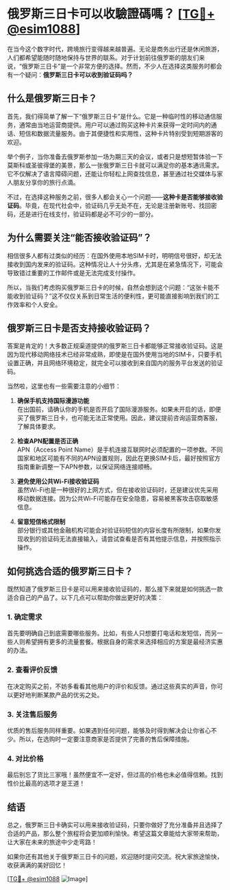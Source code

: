 # 俄罗斯三日卡可以收驗證碼嗎？ [[TG💪+ @esim1088](https://t.me/s/esim1088)]

在当今这个数字时代，跨境旅行变得越来越普遍。无论是商务出行还是休闲旅游，人们都希望能随时随地保持与世界的联系。对于计划前往俄罗斯的朋友们来说，“俄罗斯三日卡”是一个非常方便的选择。然而，不少人在选择这类服务时都会有一个疑问：**俄罗斯三日卡可以收到验证码吗？**

## 什么是俄罗斯三日卡？

首先，我们得简单了解一下“俄罗斯三日卡”是什么。它是一种临时性的移动通信服务，通常由当地运营商提供。用户可以通过购买这种卡片来获得一定时间内的通话、短信和数据流量服务。由于其便捷性和实用性，这种卡片特别受到短期游客的欢迎。

举个例子，当你准备去俄罗斯参加一场为期三天的会议，或者只是想短暂体验一下莫斯科或圣彼得堡的美景，那么一张俄罗斯三日卡就可以满足你的基本通讯需求。它不仅解决了语言障碍问题，还能让你轻松上网查找信息，甚至通过社交媒体与家人朋友分享你的旅行点滴。

不过，在选择这种服务之前，很多人都会关心一个问题——**这种卡是否能够接收验证码**。毕竟，在现代社会中，验证码几乎无处不在，无论是注册新账号、找回密码，还是进行在线支付，验证码都是必不可少的一部分。

## 为什么需要关注“能否接收验证码”？

相信很多人都有过类似的经历：在国外使用本地SIM卡时，明明信号很好，却无法接收到国内发来的验证码。这种情况让人十分头疼，尤其是在紧急情况下，可能会导致错过重要的工作邮件或是无法完成支付操作。

所以，当我们考虑购买俄罗斯三日卡的时候，自然会想到这个问题：“这张卡能不能收到验证码？”这不仅仅关系到日常生活的便利性，更可能直接影响到我们的工作效率和个人安全。

## 俄罗斯三日卡是否支持接收验证码？

答案是肯定的！大多数正规渠道提供的俄罗斯三日卡都能够正常接收验证码。这是因为现代移动网络技术已经非常成熟，即使是在国外使用当地的SIM卡，只要手机设置正确，并且网络环境稳定，就完全可以接收到来自国内的服务平台发送的验证码。

当然啦，这里也有一些需要注意的小细节：

1. **确保手机支持国际漫游功能**  
   在出国前，请确认你的手机是否开启了国际漫游服务。如果未开启的话，即便买了俄罗斯三日卡，也可能无法正常使用。因此，建议提前咨询运营商客服，了解具体要求。

2. **检查APN配置是否正确**  
   APN（Access Point Name）是手机连接互联网时必须配置的一项参数。不同国家和地区可能有不同的APN设置规则，因此在更换SIM卡后，最好按照官方指南重新调整一下APN参数，以保证网络连接顺畅。

3. **避免使用公共Wi-Fi接收验证码**  
   虽然Wi-Fi也是一种很好的上网方式，但在接收验证码时，还是建议优先采用移动数据连接。因为公共Wi-Fi可能存在安全隐患，容易被黑客攻击窃取敏感信息。

4. **留意短信格式限制**  
   部分银行或其他金融机构可能会对验证码短信的内容长度有所限制，如果你发现收到的验证码无法直接输入，请尝试查看是否有其他提示信息，并按照指示操作。

## 如何挑选合适的俄罗斯三日卡？

既然知道了俄罗斯三日卡是可以用来接收验证码的，那么接下来就是如何挑选一款适合自己的产品了。以下几点可以帮助你做出更好的决策：

### 1. 确定需求
首先要明确自己到底需要哪些服务。比如，有些人只想要打电话和发短信，而另一些人则希望拥有更多的流量套餐。根据自身的需求来选择相应的方案是最经济实惠的办法。

### 2. 查看评价反馈
在决定购买之前，不妨多看看其他用户的评价和反馈。通过这些真实的声音，你可以更好地判断某款产品的优劣之处。

### 3. 关注售后服务
优质的售后服务同样重要。如果遇到任何问题，能够及时得到解决会让你省心不少。所以，在选购时一定要注意商家是否提供了完善的售后保障措施。

### 4. 对比价格
最后别忘了货比三家哦！虽然便宜不一定好，但过高的价格也未必值得信赖。找到性价比最高的选项才是王道！

## 结语

总之，俄罗斯三日卡确实可以用来接收验证码，只要你做好了充分准备并且选择了合适的产品，那么整个旅程将会更加顺利愉快。希望这篇文章能给大家带来帮助，让大家在未来的旅途中少走弯路！

如果你还有其他关于俄罗斯三日卡的问题，欢迎随时提问交流。祝大家旅途愉快，收获满满的美好回忆！

[[TG💪+ @esim1088](https://t.me/s/esim1088) ![Image](https://i.postimg.cc/4NQfJmqS/Snipaste-2025-05-13-00-14-12.png)]